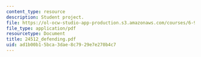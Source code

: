 ```yaml
---
content_type: resource
description: Student project.
file: https://ol-ocw-studio-app-production.s3.amazonaws.com/courses/6-901-inventions-and-patents-fall-2005/ad1b00b15bca3dae8c7929e7e270b4c7_24512_defending.pdf
file_type: application/pdf
resourcetype: Document
title: 24512_defending.pdf
uid: ad1b00b1-5bca-3dae-8c79-29e7e270b4c7
---
```

